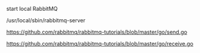 start local RabbitMQ

/usr/local/sbin/rabbitmq-server

https://github.com/rabbitmq/rabbitmq-tutorials/blob/master/go/send.go

https://github.com/rabbitmq/rabbitmq-tutorials/blob/master/go/receive.go